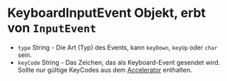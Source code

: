 # KeyboardInputEvent Objekt, erbt von `InputEvent`

* `type` String - Die Art (Typ) des Events, kann `keyDown`, `keyUp` oder `char` sein.
* `keyCode` String - Das Zeichen, das als Keyboard-Event gesendet wird. Sollte nur gültige KeyCodes aus dem [Accelerator](../accelerator.md) enthalten.
